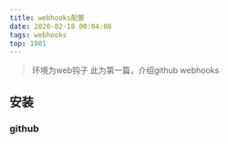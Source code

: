 ```yaml
---
title: webhooks配置
date: 2020-02-18 00:04:08
tags: webhooks
top: 1001
---
```


> 环境为web钩子
> 此为第一篇，介绍github webhooks

 <!-- more -->

## 安装
### github
